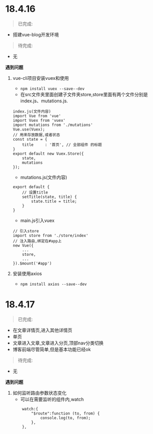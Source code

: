 # 18.4.16
> 已完成:
* 搭建vue-blog开发环境
> 待完成:
* 无

**遇到问题**
1. vue-cli项目安装vuex和使用
    * `npm install vuex --save--dev`
    * 在src文件夹里面创建子文件夹store,store里面有两个文件分别是index.js、mutations.js.
    
    ```
    index.js(文件内容)
    import Vue from 'vue'
    import Vuex from 'vuex'
    import mutations from './mutations'
    Vue.use(Vuex);
    // 用来存放数据,或者状态
    const state = {
        title     : '首页', // 全部组件 的标题
    }
    export default new Vuex.Store({
        state,
        mutations
    });
    ```
    * mutations.js(文件内容)
    ```
    export default {
        // 设置title 
        setTitle(state, title) {
            state.title = title;
        }
    }
    ```
    * main.js引入vuex
    ```
    // 引入store
    import store from './store/index'
    // 注入路由,绑定在#app上
    new Vue({
        ...
        store,
        ...
    }).$mount('#app')
    ```
2. 安装使用axios
    * `npm install axios --save--dev`

# 18.4.17
> 已完成:
* 在文章详情页,进入其他详情页
* 单页
* 文章进入文章,文章进入分页,顶部nav分类切换
* 博客前端尽管简单,但是基本功能已经ok
> 待完成:
* 无

**遇到问题**
1. 如何监听路由参数状态变化
    * 可以在需要监听的组件内,watch
    ```
        watch:{
            "$route":function (to, from) {
                console.log(to, from);
            },
        },
    ```